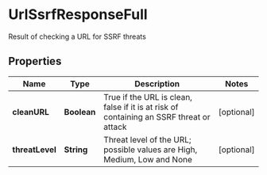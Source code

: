 

# UrlSsrfResponseFull

Result of checking a URL for SSRF threats
## Properties

Name | Type | Description | Notes
------------ | ------------- | ------------- | -------------
**cleanURL** | **Boolean** | True if the URL is clean, false if it is at risk of containing an SSRF threat or attack |  [optional]
**threatLevel** | **String** | Threat level of the URL; possible values are High, Medium, Low and None |  [optional]



